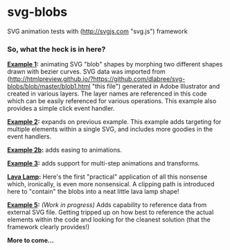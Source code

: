 # svg-blobs
SVG animation tests with (http://svgjs.com "svg.js") framework

### So, what the heck is in here?

**[Example 1](http://htmlpreview.github.io/?https://github.com/dlabree/svg-blobs/blob/master/blob1.html):** animating SVG "blob" shapes by morphing two different shapes drawn with bezier curves. SVG data was imported from (http://htmlpreview.github.io/?https://github.com/dlabree/svg-blobs/blob/master/blob1.html "this file") generated in Adobe Illustrator and created in various layers. The layer names are referenced in this code which can be easily referenced for various operations. This example also provides a simple click event handler.

**[Example 2](http://htmlpreview.github.io/?https://github.com/dlabree/svg-blobs/blob/master/blob2.html):** expands on previous example. This example adds targeting for multiple elements within a single SVG, and includes more goodies in the event handlers.

**[Example 2b](http://htmlpreview.github.io/?https://github.com/dlabree/svg-blobs/blob/master/blob2-easing.html):** adds easing to animations.

**[Example 3](http://htmlpreview.github.io/?https://github.com/dlabree/svg-blobs/blob/master/blob3.html):** adds support for multi-step animations and transforms.

**[Lava Lamp](http://htmlpreview.github.io/?https://github.com/dlabree/svg-blobs/blob/master/lavalamp.html):** Here's the first "practical" application of all this nonsense which, ironically, is even more nonsensical. A clipping path is introduced here to "contain" the blobs into a neat little lava lamp shape!

**[Example 5](http://htmlpreview.github.io/?https://github.com/dlabree/svg-blobs/blob/master/blob5.html):** *(Work in progress)* Adds capability to reference data from external SVG file. Getting tripped up on how best to reference the actual elements within the code and looking for the cleanest solution (that the framework clearly provides!) 

**More to come...**

